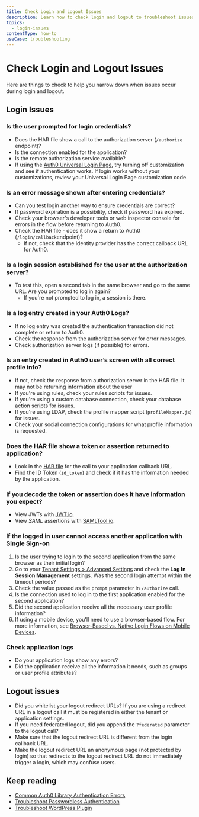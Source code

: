 ```yaml
---
title: Check Login and Logout Issues
description: Learn how to check login and logout to troubleshoot issues. 
topics:
  - login-issues
contentType: how-to
useCase: troubleshooting
---
```


# Check Login and Logout Issues

Here are things to check to help you narrow down when issues occur during login and logout.

## Login Issues

### Is the user prompted for login credentials?

* Does the HAR file show a call to the authorization server (`/authorize` endpoint)?
* Is the connection enabled for the application?
* Is the remote authorization service available? 
* If using the [Auth0 Universal Login Page](/hosted-pages/login), try turning off customization and see if authentication works. If login works without your customizations, review your Universal Login Page customization code.

### Is an error message shown after entering credentials?

* Can you test login another way to ensure credentials are correct?
* If password expiration is a possibility, check if password has expired.
* Check your browser's developer tools or web inspector console for errors in the flow before returning to Auth0.
* Check the HAR file - does it show a return to Auth0 (`/login/callback`endpoint)?
    - If not, check that the identity provider has the correct callback URL for Auth0.

### Is a login session established for the user at the authorization server?

* To test this, open a second tab in the same browser and go to the same URL. Are you prompted to log in again?
    - If you're not prompted to log in, a session is there.

### Is a log entry created in your Auth0 Logs?

* If no log entry was created the authentication transaction did not complete or return to Auth0.
* Check the response from the authorization server for error messages.
* Check authorization server logs (if possible) for errors.

### Is an entry created in Auth0 user’s screen with all correct profile info?

* If not, check the response from authorization server in the HAR file. It may not be returning information about the user
* If you're using rules, check your rules scripts for issues.
* If you're using a custom database connection, check your database action scripts for issues.
* If you're using LDAP, check the profile mapper script (`profileMapper.js`) for issues.
* Check your social connection configurations for what profile information is requested.

### Does the HAR file show a token or assertion returned to application?

* Look in the [HAR file](/troubleshoot/guides/generate-har-files) for the call to your application callback URL.
* Find the ID Token (`id_token`) and check if it has the information needed by the application.

### If you decode the token or assertion does it have information you expect?

* View JWTs with [JWT.io](http://jwt.io).
* View <dfn data-key="security-assertion-markup-language">SAML</dfn> assertions with [SAMLTool.io](http://samltool.io).

### If the logged in user cannot access another application with Single Sign-on

1. Is the user trying to login to the second application from the same browser as their initial login?
2. Go to your [Tenant Settings > Advanced Settings](${manage_url}/#/tenant/advanced) and check the **Log In Session Management** settings. Was the second login attempt within the timeout periods?
3. Check the value passed as the `prompt` parameter in `/authorize` call.
4. Is the connection used to log in to the first application enabled for the second application?
5. Did the second application receive all the necessary user profile information?
6. If using a mobile device, you'll need to use a browser-based flow. For more information, see [Browser-Based vs. Native Login Flows on Mobile Devices](/design/browser-based-vs-native-experience-on-mobile).

### Check application logs

* Do your application logs show any errors?
* Did the application receive all the information it needs, such as groups or user profile attributes?

## Logout issues

* Did you whitelist your logout redirect URLs? If you are using a redirect URL in a logout call it must be registered in either the tenant or application settings.
* If you need federated logout, did you append the `?federated` parameter to the logout call?
* Make sure that the logout redirect URL is different from the login callback URL.
* Make the logout redirect URL an anonymous page (not protected by login) so that redirects to the logout redirect URL do not immediately trigger a login, which may confuse users.

## Keep reading

* [Common Auth0 Library Authentication Errors](/libraries/error-messages)
* [Troubleshoot Passwordless Authentication](/connections/passwordless/reference/troubleshoot)
* [Troubleshoot WordPress Plugin](/cms/wordpress/troubleshoot)